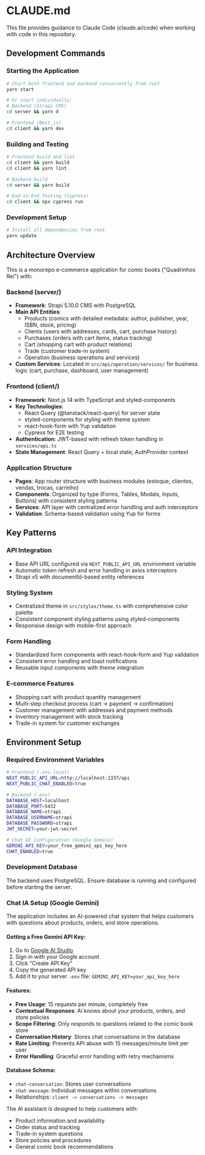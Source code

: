 # CLAUDE.md

This file provides guidance to Claude Code (claude.ai/code) when working with code in this repository.

## Development Commands

### Starting the Application
```bash
# Start both frontend and backend concurrently from root
yarn start

# Or start individually:
# Backend (Strapi CMS)
cd server && yarn d

# Frontend (Next.js)
cd client && yarn dev
```

### Building and Testing
```bash
# Frontend build and lint
cd client && yarn build
cd client && yarn lint

# Backend build
cd server && yarn build

# End-to-End Testing (Cypress)
cd client && npx cypress run
```

### Development Setup
```bash
# Install all dependencies from root
yarn update
```

## Architecture Overview

This is a monorepo e-commerce application for comic books ("Quadrinhos Rei") with:

### Backend (server/)
- **Framework**: Strapi 5.10.0 CMS with PostgreSQL
- **Main API Entities**: 
  - Products (comics with detailed metadata: author, publisher, year, ISBN, stock, pricing)
  - Clients (users with addresses, cards, cart, purchase history)
  - Purchases (orders with cart items, status tracking)
  - Cart (shopping cart with product relations)
  - Trade (customer trade-in system)
  - Operation (business operations and services)
- **Custom Services**: Located in `src/api/operation/services/` for business logic (cart, purchase, dashboard, user management)

### Frontend (client/)
- **Framework**: Next.js 14 with TypeScript and styled-components
- **Key Technologies**:
  - React Query (@tanstack/react-query) for server state
  - styled-components for styling with theme system
  - react-hook-form with Yup validation
  - Cypress for E2E testing
- **Authentication**: JWT-based with refresh token handling in `services/api.ts`
- **State Management**: React Query + local state, AuthProvider context

### Application Structure
- **Pages**: App router structure with business modules (estoque, clientes, vendas, trocas, carrinho)
- **Components**: Organized by type (Forms, Tables, Modals, Inputs, Buttons) with consistent styling patterns
- **Services**: API layer with centralized error handling and auth interceptors
- **Validation**: Schema-based validation using Yup for forms

## Key Patterns

### API Integration
- Base API URL configured via `NEXT_PUBLIC_API_URL` environment variable
- Automatic token refresh and error handling in axios interceptors
- Strapi v5 with documentId-based entity references

### Styling System
- Centralized theme in `src/styles/theme.ts` with comprehensive color palette
- Consistent component styling patterns using styled-components
- Responsive design with mobile-first approach

### Form Handling
- Standardized form components with react-hook-form and Yup validation
- Consistent error handling and toast notifications
- Reusable input components with theme integration

### E-commerce Features
- Shopping cart with product quantity management
- Multi-step checkout process (cart → payment → confirmation)
- Customer management with addresses and payment methods
- Inventory management with stock tracking
- Trade-in system for customer exchanges

## Environment Setup

### Required Environment Variables
```bash
# Frontend (.env.local)
NEXT_PUBLIC_API_URL=http://localhost:1337/api
NEXT_PUBLIC_CHAT_ENABLED=true

# Backend (.env)
DATABASE_HOST=localhost
DATABASE_PORT=5432
DATABASE_NAME=strapi
DATABASE_USERNAME=strapi
DATABASE_PASSWORD=strapi
JWT_SECRET=your-jwt-secret

# Chat AI Configuration (Google Gemini)
GEMINI_API_KEY=your_free_gemini_api_key_here
CHAT_ENABLED=true
```

### Development Database
The backend uses PostgreSQL. Ensure database is running and configured before starting the server.

### Chat IA Setup (Google Gemini)

The application includes an AI-powered chat system that helps customers with questions about products, orders, and store operations.

#### Getting a Free Gemini API Key:
1. Go to [Google AI Studio](https://makersuite.google.com/app/apikey)
2. Sign in with your Google account
3. Click "Create API Key" 
4. Copy the generated API key
5. Add it to your server `.env` file: `GEMINI_API_KEY=your_api_key_here`

#### Features:
- **Free Usage**: 15 requests per minute, completely free
- **Contextual Responses**: AI knows about your products, orders, and store policies
- **Scope Filtering**: Only responds to questions related to the comic book store
- **Conversation History**: Stores chat conversations in the database
- **Rate Limiting**: Prevents API abuse with 15 messages/minute limit per user
- **Error Handling**: Graceful error handling with retry mechanisms

#### Database Schema:
- `chat-conversation`: Stores user conversations
- `chat-message`: Individual messages within conversations
- Relationships: `client -> conversations -> messages`

The AI assistant is designed to help customers with:
- Product information and availability
- Order status and tracking
- Trade-in system questions
- Store policies and procedures
- General comic book recommendations